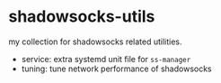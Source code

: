 # shadowsocks-utils

my collection for shadowsocks related utilities.

- service: extra systemd unit file for `ss-manager`
- tuning: tune network performance of shadowsocks
